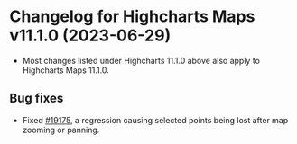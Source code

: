 # Changelog for Highcharts Maps v11.1.0 (2023-06-29)

- Most changes listed under Highcharts 11.1.0 above also apply to Highcharts Maps 11.1.0.

## Bug fixes
- Fixed [#19175](https://github.com/highcharts/highcharts/issues/19175), a regression causing selected points being lost after map zooming or panning.
